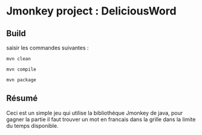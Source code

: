 # Jmonkey project : DeliciousWord

## Build
saisir les commandes suivantes :

`mvn clean`

`mvn compile`

`mvn package`

## Résumé 

Ceci est un simple jeu qui utilise la bibliothéque Jmonkey de java, pour gagner la partie il faut trouver un mot en francais dans la grille dans la limite du temps disponible.
